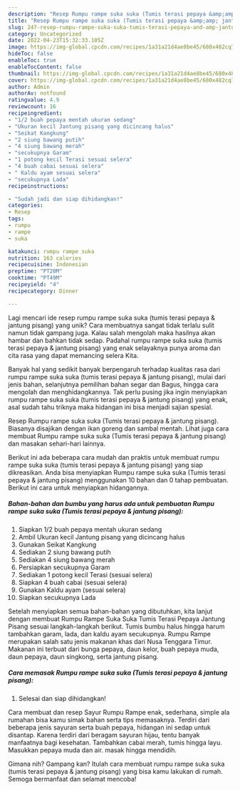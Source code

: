 ```yaml
---
description: "Resep Rumpu rampe suka suka (Tumis terasi pepaya &amp;amp; jantung pisang) yang Mantap"
title: "Resep Rumpu rampe suka suka (Tumis terasi pepaya &amp;amp; jantung pisang) yang Mantap"
slug: 247-resep-rumpu-rampe-suka-suka-tumis-terasi-pepaya-and-amp-jantung-pisang-yang-mantap
category: Uncategorized
date: 2022-04-23T15:32:33.105Z
image: https://img-global.cpcdn.com/recipes/1a31a21d4ae8be45/680x482cq70/rumpu-rampe-suka-suka-tumis-terasi-pepaya-jantung-pisang-foto-resep-utama.jpg
hideToc: false
enableToc: true
enableTocContent: false
thumbnail: https://img-global.cpcdn.com/recipes/1a31a21d4ae8be45/680x482cq70/rumpu-rampe-suka-suka-tumis-terasi-pepaya-jantung-pisang-foto-resep-utama.jpg
cover: https://img-global.cpcdn.com/recipes/1a31a21d4ae8be45/680x482cq70/rumpu-rampe-suka-suka-tumis-terasi-pepaya-jantung-pisang-foto-resep-utama.jpg
author: Admin
authorAv: notfound
ratingvalue: 4.9
reviewcount: 16
recipeingredient:
- "1/2 buah pepaya mentah ukuran sedang"
- "Ukuran kecil Jantung pisang yang dicincang halus"
- "Seikat Kangkung"
- "2 siung bawang putih"
- "4 siung bawang merah"
- "secukupnya Garam"
- "1 potong kecil Terasi sesuai selera"
- "4 buah cabai sesuai selera"
- " Kaldu ayam sesuai selera"
- "secukupnya Lada"
recipeinstructions:

- "Sudah jadi dan siap dihidangkan!"
categories:
- Resep
tags:
- rumpu
- rampe
- suka

katakunci: rumpu rampe suka 
nutrition: 163 calories
recipecuisine: Indonesian
preptime: "PT20M"
cooktime: "PT49M"
recipeyield: "4"
recipecategory: Dinner

---
```





Lagi mencari ide resep rumpu rampe suka suka (tumis terasi pepaya &amp; jantung pisang) yang unik? Cara membuatnya sangat tidak terlalu sulit namun tidak gampang juga. Kalau salah mengolah maka hasilnya akan hambar dan bahkan tidak sedap. Padahal rumpu rampe suka suka (tumis terasi pepaya &amp; jantung pisang) yang enak selayaknya punya aroma dan cita rasa yang dapat memancing selera Kita.





Banyak hal yang sedikit banyak berpengaruh terhadap kualitas rasa dari rumpu rampe suka suka (tumis terasi pepaya &amp; jantung pisang), mulai dari jenis bahan, selanjutnya pemilihan bahan segar dan Bagus, hingga cara mengolah dan menghidangkannya. Tak perlu pusing jika ingin menyiapkan rumpu rampe suka suka (tumis terasi pepaya &amp; jantung pisang) yang enak,      asal sudah tahu triknya maka hidangan ini bisa menjadi sajian spesial.














Resep Rumpu rampe suka suka (Tumis terasi pepaya &amp; jantung pisang). Biasanya disajikan dengan ikan goreng dan sambal mentah. Lihat juga cara membuat Rumpu rampe suka suka (Tumis terasi pepaya &amp; jantung pisang) dan masakan sehari-hari lainnya.






Berikut ini ada beberapa cara mudah dan praktis untuk membuat rumpu rampe suka suka (tumis terasi pepaya &amp; jantung pisang) yang siap dikreasikan. Anda bisa menyiapkan Rumpu rampe suka suka (Tumis terasi pepaya &amp; jantung pisang) menggunakan 10 bahan dan 0 tahap pembuatan. Berikut ini cara untuk menyiapkan hidangannya.

<!--inarticleads1-->

##### Bahan-bahan dan bumbu yang harus ada untuk pembuatan Rumpu rampe suka suka (Tumis terasi pepaya &amp; jantung pisang):

1. Siapkan 1/2 buah pepaya mentah ukuran sedang
1. Ambil Ukuran kecil Jantung pisang yang dicincang halus
1. Gunakan Seikat Kangkung
1. Sediakan 2 siung bawang putih
1. Sediakan 4 siung bawang merah
1. Persiapkan secukupnya Garam
1. Sediakan 1 potong kecil Terasi (sesuai selera)
1. Siapkan 4 buah cabai (sesuai selera)
1. Gunakan  Kaldu ayam (sesuai selera)
1. Siapkan secukupnya Lada


Setelah menyiapkan semua bahan-bahan yang dibutuhkan, kita lanjut dengan membuat Rumpu Rampe Suka Suka Tumis Terasi Pepaya Jantung Pisang sesuai langkah-langkah berikut. Tumis bumbu halus hingga harum tambahkan garam, lada, dan kaldu ayam secukupnya. Rumpu Rampe merupakan salah satu jenis makanan khas dari Nusa Tenggara Timur. Makanan ini terbuat dari bunga pepaya, daun kelor, buah pepaya muda, daun pepaya, daun singkong, serta jantung pisang. 

<!--inarticleads2-->

##### Cara memasak Rumpu rampe suka suka (Tumis terasi pepaya &amp; jantung pisang):


1. Selesai dan siap dihidangkan!

Cara membuat dan resep Sayur Rumpu Rampe enak, sederhana, simple ala rumahan bisa kamu simak bahan serta tips memasaknya. Terdiri dari beberapa jenis sayuran serta buah pepaya, hidangan ini sedap untuk disantap. Karena terdiri dari beragam sayuran hijau, tentu banyak manfaatnya bagi kesehatan. Tambahkan cabai merah, tumis hingga layu. Masukkan pepaya muda dan air. masak hingga mendidih. 

Gimana nih? Gampang kan? Itulah cara membuat rumpu rampe suka suka (tumis terasi pepaya &amp; jantung pisang) yang bisa kamu lakukan di rumah. Semoga bermanfaat dan selamat mencoba!
